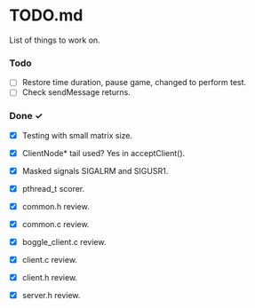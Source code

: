# TODO.md

List of things to work on.

### Todo

- [ ] Restore time duration, pause game, changed to perform test.
- [ ] Check sendMessage returns.

### Done ✓


- [x] Testing with small matrix size. 
- [x] ClientNode* tail used? Yes in acceptClient().
- [x] Masked signals SIGALRM and SIGUSR1.
- [x] pthread_t scorer.
- [x] common.h review.
- [x] common.c review.
- [x] boggle_client.c review.
- [x] client.c review.
- [x] client.h review.
- [x] server.h review.


